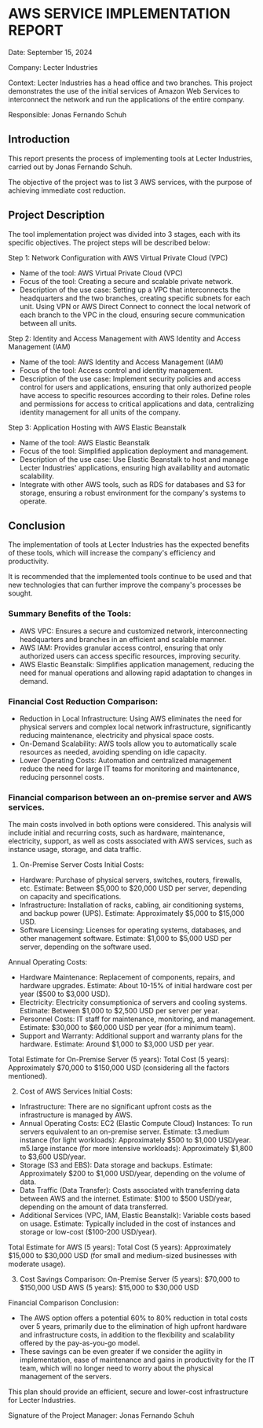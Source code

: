 # AWS SERVICE IMPLEMENTATION REPORT

Date: September 15, 2024

Company: Lecter Industries

Context: Lecter Industries has a head office and two branches. 
This project demonstrates the use of the initial services of Amazon Web Services to interconnect the network and run the applications of the entire company.

Responsible: Jonas Fernando Schuh

## Introduction
This report presents the process of implementing tools at Lecter Industries, carried out by Jonas Fernando Schuh.

The objective of the project was to list 3 AWS services, with the purpose of achieving immediate cost reduction.

## Project Description
The tool implementation project was divided into 3 stages, each with its specific objectives. The project steps will be described below:

Step 1: Network Configuration with AWS Virtual Private Cloud (VPC)
- Name of the tool: AWS Virtual Private Cloud (VPC)
- Focus of the tool: Creating a secure and scalable private network.
- Description of the use case: Setting up a VPC that interconnects the headquarters and the two branches, creating specific subnets for each unit. Using VPN or AWS Direct Connect to connect the local network of each branch to the VPC in the cloud, ensuring secure communication between all units.

Step 2: Identity and Access Management with AWS Identity and Access Management (IAM)
- Name of the tool: AWS Identity and Access Management (IAM)
- Focus of the tool: Access control and identity management.
- Description of the use case: Implement security policies and access control for users and applications, ensuring that only authorized people have access to specific resources according to their roles. Define roles and permissions for access to critical applications and data, centralizing identity management for all units of the company.

Step 3: Application Hosting with AWS Elastic Beanstalk
- Name of the tool: AWS Elastic Beanstalk
- Focus of the tool: Simplified application deployment and management.
- Description of the use case: Use Elastic Beanstalk to host and manage Lecter Industries' applications, ensuring high availability and automatic scalability.
- Integrate with other AWS tools, such as RDS for databases and S3 for storage, ensuring a robust environment for the company's systems to operate.

## Conclusion
The implementation of tools at Lecter Industries has the expected benefits of these tools, which will increase the company's efficiency and productivity.

It is recommended that the implemented tools continue to be used and that new technologies that can further improve the company's processes be sought.

### Summary Benefits of the Tools:
- AWS VPC: Ensures a secure and customized network, interconnecting headquarters and branches in an efficient and scalable manner.
- AWS IAM: Provides granular access control, ensuring that only authorized users can access specific resources, improving security.
- AWS Elastic Beanstalk: Simplifies application management, reducing the need for manual operations and allowing rapid adaptation to changes in demand.

### Financial Cost Reduction Comparison:
- Reduction in Local Infrastructure: Using AWS eliminates the need for physical servers and complex local network infrastructure, significantly reducing maintenance, electricity and physical space costs.
- On-Demand Scalability: AWS tools allow you to automatically scale resources as needed, avoiding spending on idle capacity.
- Lower Operating Costs: Automation and centralized management reduce the need for large IT teams for monitoring and maintenance, reducing personnel costs.

### Financial comparison between an on-premise server and AWS services.

The main costs involved in both options were considered. This analysis will include initial and recurring costs, such as hardware, maintenance, electricity, support, as well as costs associated with AWS services, such as instance usage, storage, and data traffic.

1. On-Premise Server Costs
Initial Costs:
- Hardware: Purchase of physical servers, switches, routers, firewalls, etc.
Estimate: Between $5,000 to $20,000 USD per server, depending on capacity and specifications.
- Infrastructure: Installation of racks, cabling, air conditioning systems, and backup power (UPS).
Estimate: Approximately $5,000 to $15,000 USD.
- Software Licensing: Licenses for operating systems, databases, and other management software.
Estimate: $1,000 to $5,000 USD per server, depending on the software used.

Annual Operating Costs:
- Hardware Maintenance: Replacement of components, repairs, and hardware upgrades.
Estimate: About 10-15% of initial hardware cost per year ($500 to $3,000 USD).
- Electricity: Electricity consumptionica of servers and cooling systems.
Estimate: Between $1,000 to $2,500 USD per server per year.
- Personnel Costs: IT staff for maintenance, monitoring, and management.
Estimate: $30,000 to $60,000 USD per year (for a minimum team).
- Support and Warranty: Additional support and warranty plans for the hardware.
Estimate: Around $1,000 to $3,000 USD per year.

Total Estimate for On-Premise Server (5 years):
Total Cost (5 years): Approximately $70,000 to $150,000 USD (considering all the factors mentioned).

2. Cost of AWS Services
Initial Costs:
- Infrastructure: There are no significant upfront costs as the infrastructure is managed by AWS.
- Annual Operating Costs:
EC2 (Elastic Compute Cloud) Instances: To run servers equivalent to an on-premise server.
Estimate: t3.medium instance (for light workloads): Approximately $500 to $1,000 USD/year. m5.large instance (for more intensive workloads): Approximately $1,800 to $3,600 USD/year.
- Storage (S3 and EBS): Data storage and backups.
Estimate: Approximately $200 to $1,000 USD/year, depending on the volume of data.
- Data Traffic (Data Transfer): Costs associated with transferring data between AWS and the internet.
Estimate: $100 to $500 USD/year, depending on the amount of data transferred.
- Additional Services (VPC, IAM, Elastic Beanstalk): Variable costs based on usage.
Estimate: Typically included in the cost of instances and storage or low-cost ($100-200 USD/year).

Total Estimate for AWS (5 years):
Total Cost (5 years): Approximately $15,000 to $30,000 USD (for small and medium-sized businesses with moderate usage).

3. Cost Savings Comparison:
On-Premise Server (5 years): $70,000 to $150,000 USD
AWS (5 years): $15,000 to $30,000 USD

Financial Comparison Conclusion:
- The AWS option offers a potential 60% to 80% reduction in total costs over 5 years, primarily due to the elimination of high upfront hardware and infrastructure costs, in addition to the flexibility and scalability offered by the pay-as-you-go model.
- These savings can be even greater if we consider the agility in implementation, ease of maintenance and gains in productivity for the IT team, which will no longer need to worry about the physical management of the servers.

This plan should provide an efficient, secure and lower-cost infrastructure for Lecter Industries.

Signature of the Project Manager: 
Jonas Fernando Schuh
